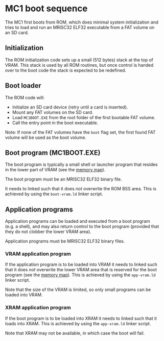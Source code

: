 # MC1 boot sequence

The MC1 first boots from ROM, which does minimal system initialization and tries to load and run an MRISC32 ELF32 executable from a FAT volume on an SD card.

## Initialization

The ROM initialization code sets up a small (512 bytes) stack at the top of VRAM. This stack is used by all ROM routines, but once control is handed over to the boot code the stack is expected to be redefined.

## Boot loader

The ROM code will:

* Initialize an SD card device (retry until a card is inserted).
* Mount any FAT volumes on the SD card.
* Load `MC1BOOT.EXE` from the root folder of the first bootable FAT volume.
* Call the entry point in the boot executable.

Note: If none of the FAT volumes have the `boot` flag set, the first found FAT volume will be used as the boot volume.

## Boot program (MC1BOOT.EXE)

The boot program is typically a small shell or launcher program that resides in the lower part of VRAM (see the [memory map](memory_map.md)).

The boot program must be an MRISC32 ELF32 binary file.

It needs to linked such that it does *not* overwrite the ROM BSS area. This is achieved by using the `boot-vram.ld` linker script.

## Application programs

Application programs can be loaded and executed from a boot program (e.g. a shell), and may also return control to the boot program (provided that they do not clobber the lower VRAM area).

Application programs must be MRISC32 ELF32 binary files.

### VRAM application program

If the application program is to be loaded into VRAM it needs to linked such that it does *not* overwrite the lower VRAM area that is reserved for the boot program (see the [memory map](memory_map.md)). This is achieved by using the `app-vram.ld` linker script.

Note that the size of the VRAM is limited, so only small programs can be loaded into VRAM.

### XRAM application program

If the boot program is to be loaded into XRAM it needs to linked such that it loads into XRAM. This is achieved by using the `app-xram.ld` linker script.

Note that XRAM may not be available, in which case the boot will fail.

